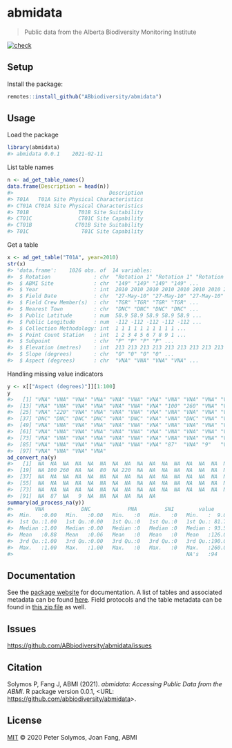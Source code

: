 # abmidata

> Public data from the Alberta Biodiversity Monitoring Institute

[![check](https://github.com/ABbiodiversity/abmidata/workflows/check/badge.svg)](https://github.com/ABbiodiversity/abmidata/actions)

## Setup

Install the package:

``` r
remotes::install_github("ABbiodiversity/abmidata")
```

## Usage

Load the package

``` r
library(abmidata)
#> abmidata 0.0.1    2021-02-11
```

List table names

``` r
n <- ad_get_table_names()
data.frame(Description = head(n))
#>                               Description
#> T01A   T01A Site Physical Characteristics
#> CT01A CT01A Site Physical Characteristics
#> T01B                T01B Site Suitability
#> CT01C               CT01C Site Capability
#> CT01B              CT01B Site Suitability
#> T01C                 T01C Site Capability
```

Get a table

``` r
x <- ad_get_table("T01A", year=2010)
str(x)
#> 'data.frame':    1026 obs. of  14 variables:
#>  $ Rotation              : chr  "Rotation 1" "Rotation 1" "Rotation 1" "Rotation 1" ...
#>  $ ABMI Site             : chr  "149" "149" "149" "149" ...
#>  $ Year                  : int  2010 2010 2010 2010 2010 2010 2010 2010 2010 2010 ...
#>  $ Field Date            : chr  "27-May-10" "27-May-10" "27-May-10" "27-May-10" ...
#>  $ Field Crew Member(s)  : chr  "TGR" "TGR" "TGR" "TGR" ...
#>  $ Nearest Town          : chr  "DNC" "DNC" "DNC" "DNC" ...
#>  $ Public Latitude       : num  58.9 58.9 58.9 58.9 58.9 ...
#>  $ Public Longitude      : num  -112 -112 -112 -112 -112 ...
#>  $ Collection Methodology: int  1 1 1 1 1 1 1 1 1 1 ...
#>  $ Point Count Station   : int  1 2 3 4 5 6 7 8 9 1 ...
#>  $ Subpoint              : chr  "P" "P" "P" "P" ...
#>  $ Elevation (metres)    : int  213 213 213 213 213 213 213 213 213 212 ...
#>  $ Slope (degrees)       : chr  "0" "0" "0" "0" ...
#>  $ Aspect (degrees)      : chr  "VNA" "VNA" "VNA" "VNA" ...
```

Handling missing value indicators

``` r
y <- x[["Aspect (degrees)"]][1:100]
y
#>   [1] "VNA" "VNA" "VNA" "VNA" "VNA" "VNA" "VNA" "VNA" "VNA" "VNA" "VNA" "VNA"
#>  [13] "VNA" "VNA" "VNA" "VNA" "VNA" "VNA" "VNA" "100" "260" "VNA" "VNA" "80" 
#>  [25] "VNA" "220" "VNA" "VNA" "VNA" "VNA" "VNA" "VNA" "VNA" "VNA" "VNA" "VNA"
#>  [37] "DNC" "DNC" "DNC" "DNC" "VNA" "DNC" "VNA" "VNA" "DNC" "VNA" "VNA" "VNA"
#>  [49] "VNA" "VNA" "VNA" "VNA" "VNA" "VNA" "VNA" "VNA" "VNA" "VNA" "VNA" "VNA"
#>  [61] "VNA" "VNA" "VNA" "VNA" "VNA" "VNA" "VNA" "VNA" "VNA" "VNA" "VNA" "VNA"
#>  [73] "VNA" "VNA" "VNA" "VNA" "VNA" "VNA" "VNA" "VNA" "VNA" "VNA" "VNA" "VNA"
#>  [85] "VNA" "VNA" "VNA" "VNA" "VNA" "VNA" "VNA" "87"  "VNA" "9"   "VNA" "VNA"
#>  [97] "VNA" "VNA" "VNA" "VNA"
ad_convert_na(y)
#>   [1]  NA  NA  NA  NA  NA  NA  NA  NA  NA  NA  NA  NA  NA  NA  NA  NA  NA  NA
#>  [19]  NA 100 260  NA  NA  80  NA 220  NA  NA  NA  NA  NA  NA  NA  NA  NA  NA
#>  [37]  NA  NA  NA  NA  NA  NA  NA  NA  NA  NA  NA  NA  NA  NA  NA  NA  NA  NA
#>  [55]  NA  NA  NA  NA  NA  NA  NA  NA  NA  NA  NA  NA  NA  NA  NA  NA  NA  NA
#>  [73]  NA  NA  NA  NA  NA  NA  NA  NA  NA  NA  NA  NA  NA  NA  NA  NA  NA  NA
#>  [91]  NA  87  NA   9  NA  NA  NA  NA  NA  NA
summary(ad_process_na(y))
#>       VNA            DNC            PNA         SNI        value       
#>  Min.   :0.00   Min.   :0.00   Min.   :0   Min.   :0   Min.   :  9.00  
#>  1st Qu.:1.00   1st Qu.:0.00   1st Qu.:0   1st Qu.:0   1st Qu.: 81.75  
#>  Median :1.00   Median :0.00   Median :0   Median :0   Median : 93.50  
#>  Mean   :0.88   Mean   :0.06   Mean   :0   Mean   :0   Mean   :126.00  
#>  3rd Qu.:1.00   3rd Qu.:0.00   3rd Qu.:0   3rd Qu.:0   3rd Qu.:190.00  
#>  Max.   :1.00   Max.   :1.00   Max.   :0   Max.   :0   Max.   :260.00  
#>                                                        NA's   :94
```

## Documentation

See the [package website](https://abbiodiversity.github.io/abmidata) for
documentation. A list of tables and associated metadata can be found
[here](https://abbiodiversity.github.io/abmidata/articles/abmidata02-metadata.html).
Field protocols and the table metadata can be found in [this zip
file](https://github.com/ABbiodiversity/abmidata/raw/master/metadata/DESCRIPTIONDATA.zip)
as well.

## Issues

<https://github.com/ABbiodiversity/abmidata/issues>

## Citation

Solymos P, Fang J, ABMI (2021). *abmidata: Accessing Public Data from
the ABMI*. R package version 0.0.1, \<URL:
<https://github.com/abbiodiversity/abmidata>\>.

## License

[MIT](LICENSE) © 2020 Peter Solymos, Joan Fang, ABMI

